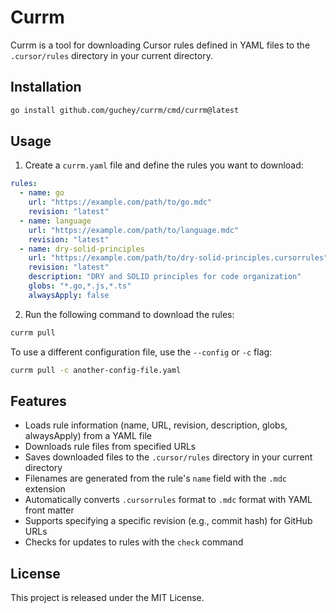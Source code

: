 # Currm

Currm is a tool for downloading Cursor rules defined in YAML files to the `.cursor/rules` directory in your current directory.

## Installation

```bash
go install github.com/guchey/currm/cmd/currm@latest
```

## Usage

1. Create a `currm.yaml` file and define the rules you want to download:

```yaml
rules:
  - name: go
    url: "https://example.com/path/to/go.mdc"
    revision: "latest"
  - name: language
    url: "https://example.com/path/to/language.mdc"
    revision: "latest"
  - name: dry-solid-principles
    url: "https://example.com/path/to/dry-solid-principles.cursorrules"
    revision: "latest"
    description: "DRY and SOLID principles for code organization"
    globs: "*.go,*.js,*.ts"
    alwaysApply: false
```

2. Run the following command to download the rules:

```bash
currm pull
```

To use a different configuration file, use the `--config` or `-c` flag:

```bash
currm pull -c another-config-file.yaml
```

## Features

- Loads rule information (name, URL, revision, description, globs, alwaysApply) from a YAML file
- Downloads rule files from specified URLs
- Saves downloaded files to the `.cursor/rules` directory in your current directory
- Filenames are generated from the rule's `name` field with the `.mdc` extension
- Automatically converts `.cursorrules` format to `.mdc` format with YAML front matter
- Supports specifying a specific revision (e.g., commit hash) for GitHub URLs
- Checks for updates to rules with the `check` command

## License

This project is released under the MIT License.